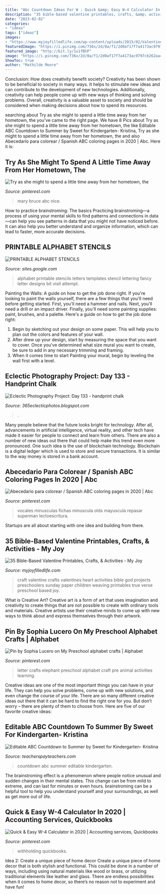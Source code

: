 ```yaml
---
title: "Abc Countdown Ideas For W : Quick &amp; Easy W-4 Calculator In 2020"
description: "35 bible-based valentine printables, crafts, &amp; activities"
date: "2023-02-02"
categories:
- "ideas"
tags: ["ideas"]
images:
- "https://www.myjoyfilledlife.com/wp-content/uploads/2015/02/Valentines-day-craft-final.jpg"
featuredImage: "https://i.pinimg.com/736x/2d/0a/f1/2d0af17f7a4173ac9797cb262aa437aa.jpg"
featured_image: "http://bit.ly/1u1fBhP"
image: "https://i.pinimg.com/736x/2d/0a/f1/2d0af17f7a4173ac9797cb262aa437aa.jpg"
ShowToc: true
author: "Mathilde Moore"
---
```



Conclusion: How does creativity benefit society?
Creativity has been shown to be beneficial to society in many ways. It helps to stimulate new ideas and can contribute to the development of new technologies. Additionally, creativity can help people come up with new ways of thinking and solving problems. Overall, creativity is a valuable asset to society and should be considered when making decisions about how to spend its resources.

	

		
searching about Try as she might to spend a little time away from her hometown, the you've came to the right page. We have 8 Pics about Try as she might to spend a little time away from her hometown, the like Editable ABC Countdown to Summer by Sweet for Kindergarten- Kristina, Try as she might to spend a little time away from her hometown, the and also Abecedario para colorear / Spanish ABC coloring pages in 2020 | Abc. Here it is:
		
    
## Try As She Might To Spend A Little Time Away From Her Hometown, The

<img loading=lazy src="https://i.pinimg.com/736x/00/fd/ed/00fded0fa6de8f1457d450aed73d4ae3.jpg" onerror="this.onerror=null;this.src='https://tse2.mm.bing.net/th?id=OIP.bqfhXDBvlN-vsWMpFbcFFAHaFV&amp;pid=15.1';" alt="Try as she might to spend a little time away from her hometown, the">

_Source: pinterest.com_

>mary bruce abc nice. 

	

How to practice brainstroming: The basics
Practicing brainstroming—a process of using your mental skills to find patterns and connections in data—can help you see patterns in data that you might not have noticed before. It can also help you better understand and organize information, which can lead to faster, more accurate decisions.

    
## PRINTABLE ALPHABET STENCILS

<img loading=lazy src="http://bit.ly/1u1fBhP" onerror="this.onerror=null;this.src='https://tse2.mm.bing.net/th?id=OIP.haBKyQo5VfWW1PLp6tO2qgHaKZ&amp;pid=15.1';" alt="PRINTABLE ALPHABET STENCILS">

_Source: sites.google.com_

>alphabet printable stencils letters templates stencil lettering fancy letter designs bit visit attempt. 

	

Painting the Walls: A guide on how to get the job done right.
If you're looking to paint the walls yourself, there are a few things that you'll need before getting started. First, you'll need a hammer and nails. Next, you'll need a drill or an impact driver. Finally, you'll need some painting supplies: paint, brushes, and a palette. Here's a guide on how to get the job done right: 
1) Begin by sketching out your design on some paper. This will help you to plan out the colors and features of your wall. 
2) After drew up your design, start by measuring the space that you want to cover. Once you've determined what size mural you want to create, be sure to add in any necessary trimming and framing. 
3) When it comes time to start Painting your mural, begin by leveling the wall first with a level.

    
## Eclectic Photography Project: Day 133 - Handprint Chalk

<img loading=lazy src="http://1.bp.blogspot.com/_ljDFIKtWLv4/S959tVJvTyI/AAAAAAAAAs4/6WtKZqILW58/w1200-h630-p-k-no-nu/100_2703.JPG" onerror="this.onerror=null;this.src='https://tse1.mm.bing.net/th?id=OIP.LeA3UGlKCyEDAI6rRjH-uAHaD4&amp;pid=15.1';" alt="Eclectic Photography Project: Day 133 - handprint chalk">

_Source: 365eclecticphotos.blogspot.com_

>. 

	

Many people believe that the future looks bright for technology. After all, advancements in artificial intelligence, virtual reality, and other tech have made it easier for people to connect and learn from others. There are also a number of new ideas out there that could help make this trend even more pronounced. One such idea is the use of blockchain technology. Blockchain is a digital ledger which is used to store and secure transactions. It is similar to the way money is stored in a bank account.

    
## Abecedario Para Colorear / Spanish ABC Coloring Pages In 2020 | Abc

<img loading=lazy src="https://i.pinimg.com/736x/91/72/22/91722281d0056f39d372cfff0f42648a.jpg" onerror="this.onerror=null;this.src='https://tse3.mm.bing.net/th?id=OIP.iIaSRqFgb8fpUOgzvkPyUgAAAA&amp;pid=15.1';" alt="Abecedario para colorear / Spanish ABC coloring pages in 2020 | Abc">

_Source: pinterest.com_

>vocales minusculas fichas minuscula olds mayuscula repasar superman lectoescritura. 

	

Startups are all about starting with one idea and building from there.

    
## 35 Bible-Based Valentine Printables, Crafts, &amp; Activities - My Joy

<img loading=lazy src="https://www.myjoyfilledlife.com/wp-content/uploads/2015/02/Valentines-day-craft-final.jpg" onerror="this.onerror=null;this.src='https://tse4.mm.bing.net/th?id=OIP.ySfjLiiyu8tP-W_w3sgKlQHaE8&amp;pid=15.1';" alt="35 Bible-Based Valentine Printables, Crafts, &amp; Activities - My Joy">

_Source: myjoyfilledlife.com_

>craft valentine crafts valentines heart activities bible god projects preschoolers sunday paper children weaving printables true verse preschool based joy. 

	

What is Creative Art?
Creative art is a form of art that uses imagination and creativity to create things that are not possible to create with ordinary tools and materials. Creative artists use their creative minds to come up with new ways to think about and express themselves through their artwork.

    
## Pin By Sophia Lucero On My Preschool Alphabet Crafts | Alphabet

<img loading=lazy src="https://i.pinimg.com/originals/31/9c/f0/319cf0238b05c3b311c2bacdac0ad524.jpg" onerror="this.onerror=null;this.src='https://tse2.mm.bing.net/th?id=OIP.ujHVrTX7NsiePWIo7KYLQwHaJ4&amp;pid=15.1';" alt="Pin by Sophia Lucero on My Preschool alphabet crafts | Alphabet">

_Source: pinterest.com_

>letter crafts elephant preschool alphabet craft pre animal activities learning. 

	

Creative ideas are one of the most important things you can have in your life. They can help you solve problems, come up with new solutions, and even change the course of your life. There are so many different creative ideas out there that it can be hard to find the right one for you. But don’t worry – there are plenty of them to choose from. Here are five of our favorite creative ideas: 

    
## Editable ABC Countdown To Summer By Sweet For Kindergarten- Kristina

<img loading=lazy src="https://ecdn.teacherspayteachers.com/thumbitem/ABC-Countdown-to-Summer-Freebie-1835441-1588853669/original-1835441-4.jpg" onerror="this.onerror=null;this.src='https://tse4.mm.bing.net/th?id=OIP.Jc51JzDAFoU0fH1YdxHgXQAAAA&amp;pid=15.1';" alt="Editable ABC Countdown to Summer by Sweet for Kindergarten- Kristina">

_Source: teacherspayteachers.com_

>countdown abc summer editable kindergarten. 

	

The brainstroming effect is a phenomenon where people notice unusual and sudden changes in their mental states. This change can be from mild to extreme, and can last for minutes or even hours. brainstroming can be a helpful tool to help you understand yourself and your surroundings, as well as get more out of life.

    
## Quick &amp; Easy W-4 Calculator In 2020 | Accounting Services, Quickbooks

<img loading=lazy src="https://i.pinimg.com/736x/2d/0a/f1/2d0af17f7a4173ac9797cb262aa437aa.jpg" onerror="this.onerror=null;this.src='https://tse1.mm.bing.net/th?id=OIP.JBfJ73VT2ZcbIkFKF09WuwHaKB&amp;pid=15.1';" alt="Quick &amp; Easy W-4 Calculator in 2020 | Accounting services, Quickbooks">

_Source: pinterest.com_

>withholding quickbooks. 

	

Idea 2: Create a unique piece of home decor
Create a unique piece of home decor that is both stylish and functional. This could be done in a number of ways, including using natural materials like wood or brass, or utilizing traditional elements like leather and glass. There are endless possibilities when it comes to home decor, so there’s no reason not to experiment and have fun!

